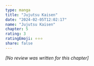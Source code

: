 ```yaml
---
type: manga
title: "Jujutsu Kaisen"
date: "2024-02-05T12:02:17"
name: "Jujutsu Kaisen"
chapter: 5
rating: 3
ratingEmoji: ⭐️⭐️⭐️
share: false
---
```


*[No review was written for this chapter]*
